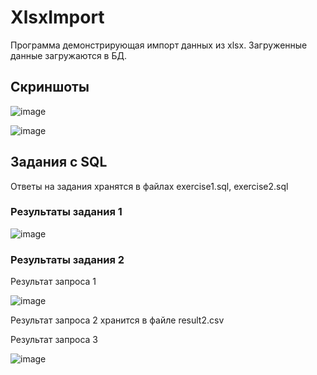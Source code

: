 # XlsxImport

Программа демонстрирующая импорт данных из xlsx. Загруженные данные загружаются в БД.

## Скриншоты

![image](https://github.com/XeeRooX/XlsxImport/assets/91987012/67a7d7be-dac3-4aa5-b243-4f05b4a87904)

![image](https://github.com/XeeRooX/XlsxImport/assets/91987012/a980f073-bdf8-4247-9384-a18f541fd7ac)

## Задания с SQL

Ответы на задания хранятся в файлах exercise1.sql, exercise2.sql

### Результаты задания 1
![image](https://github.com/XeeRooX/XlsxImport/assets/91987012/82a73b14-71fa-4cd9-b4dd-d8e1fcf2fad4)
### Результаты задания 2
Результат запроса 1  

![image](https://github.com/XeeRooX/XlsxImport/assets/91987012/07912767-ccdd-432e-bcb3-a117da944e33)  

Результат запроса 2 хранится в файле result2.csv  

Результат запроса 3  

![image](https://github.com/XeeRooX/XlsxImport/assets/91987012/76b9812c-9467-44d5-839a-4c64b14124b0)
